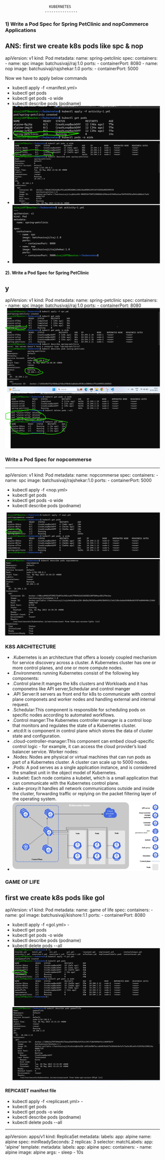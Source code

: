                         KUBERNETES
                      ---------------
### 1) Write a Pod Spec for Spring PetClinic and nopCommerce Applications
ANS: first we create k8s pods like spc & nop
 ---
apiVersion: v1
kind: Pod
metadata:
  name: spring-petclinic
spec:
  containers:
    - name: spc
      image: batchusivaji/raj:1.0
      ports:
        - containerPort: 8080
    - name: nop
      image: batchusivaji/rajshekar:1.0
      ports:
        - containerPort: 5000


Now we have to apply below commands
  * kubectl apply -f <manifest.yml>
  * kubectl get pods
  * kubectl get pods -o wide
  * kubectl describe pods (podname)
  * ![preview](k8s-1.png)
  * ![preview](k8s-2.png)
  * ![preview](k8s-3.png)
 
#### 2). Write a Pod Spec for Spring PetClinic
y
---
apiVersion: v1
kind: Pod
metadata:
  name: spring-petclinic
spec:
  containers:
    - name: spc
      image: batchusivaji/raj:1.0
      ports:
        - containerPort: 8080
  ![preview](k8s-4.png)
  ![preview](k8s-5.png)

###  Write a Pod Spec for nopcommerse
---
apiVersion: v1
kind: Pod
metadata:
  name: nopcommerse
spec:
  containers:
    - name: spc
      image: batchusivaji/rajshekar:1.0
      ports:
        - containerPort: 5000
  * kubectl apply -f <nop.yml>
  * kubectl get pods
  * kubectl get pods -o wide
  * kubectl describe pods (podname)
  
  ![preview](k8s-6.png)
  ![preview](k8s-7.png)

### K8S ARCHITECTURE

* .Kubernetes is an architecture that offers a loosely coupled mechanism for service discovery across a cluster. A Kubernetes cluster has one or more control planes, and one or more compute nodes.
* .Environments running Kubernetes consist of the following key components:
* .Control plane:It manges the k8s clusters and Workloads and it has componetns like API server,Schedular and control manger
* .API Server:It servers as front end for k8s to communicate with control plane componets and worker nodes and handling external and internal request.
* .Schedular:This component is responsible for scheduling pods on specific nodes according to automated workflows.
* .Control manger:The Kubernetes controller manager is a control loop that monitors and regulates the state of a Kubernetes cluster.
* .etcd:It is component in control plane which stores the data of cluster state and configuration.
* .cloud-controller-manager:This component can embed cloud-specific control logic - for example, it can access the cloud provider’s load balancer service.
Worker nodes:
* .Nodes: Nodes are physical or virtual machines that can run pods as part of a Kubernetes cluster. A cluster can scale up to 5000 nodes.
* .Pods: A pod serves as a single application instance, and is considered the smallest unit in the object model of Kubernetes.
* .kubelet: Each node contains a kubelet, which is a small application that can communicate with the Kubernetes control plane.
* .kube-proxy:It handles all network communications outside and inside the cluster, forwarding traffic or replying on the packet filtering layer of the operating system. 
* ![preview](k8s-8.png)
  

### GAME OF LIFE
first we create k8s pods like gol 
---
apiVersion: v1
kind: Pod
metadata:
  name: game of life
spec:
  containers:
    - name: gol
      image: batchusivaji/kishore:1.1
      ports:
        - containerPort: 8080
  * kubectl apply -f <gol.yml>     - 
  * kubectl get pods
  * kubectl get pods -o wide
  * kubectl describe pods (podname)
  * kubectl delete pods --all
  ![preview](k8s-9.png)
  ![preview](k8s-10.png)
#### REPICASET manifest file
 * kubectl apply -f <replicaset.yml>     - 
  * kubectl get pods
  * kubectl get pods -o wide
  * kubectl describe pods (podname)
  * kubectl delete pods --all

---
apiVersion: apps/v1
kind: ReplicaSet
metadata:
  labels: 
    app: alpine
  name: alpine
spec:
  minReadySeconds: 2
  replicas: 3
  selector: 
    matchLabels: 
      app: 'alpine'
  template: 
    metadata:
      labels: 
        app: alpine
    spec:
      containers:
        - name: alpine
          image: alpine
          args:
            - sleep 
            - 10s

  